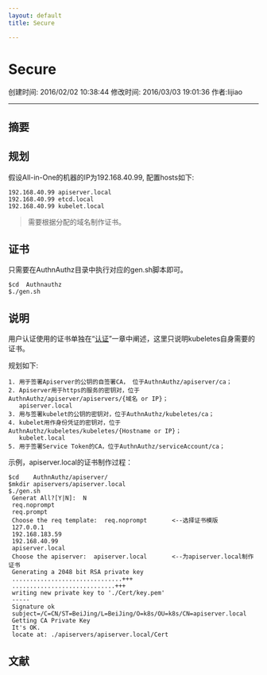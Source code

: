 ```yaml
---
layout: default
title: Secure

---
```


# Secure
创建时间: 2016/02/02 10:38:44  修改时间: 2016/03/03 19:01:36 作者:lijiao

----

## 摘要

## 规划

假设All-in-One的机器的IP为192.168.40.99, 配置hosts如下:

	192.168.40.99 apiserver.local
	192.168.40.99 etcd.local
	192.168.40.99 kubelet.local

>需要根据分配的域名制作证书。

## 证书

只需要在AuthnAuthz目录中执行对应的gen.sh脚本即可。

	$cd  Authnauthz
	$./gen.sh

## 说明

用户认证使用的证书单独在“[认证](./Authn.md)”一章中阐述，这里只说明kubeletes自身需要的证书。

规划如下:

	1. 用于签署Apiserver的公钥的自签署CA， 位于AuthnAuthz/apiserver/ca；
	2. Apiserver用于https的服务的密钥对，位于AuthnAuthz/apiserver/apiservers/{域名 or IP}；
	   apiserver.local
	3. 用与签署kubelet的公钥的密钥对，位于AuthnAuthz/kubeletes/ca；
	4. kubelet用作身份凭证的密钥对，位于AuthnAuthz/kubeletes/kubeletes/{Hostname or IP}；
	   kubelet.local
	5. 用于签署Service Token的CA，位于AuthnAuthz/serviceAccount/ca；

示例，apiserver.local的证书制作过程：

	$cd    AuthnAuthz/apiserver/
	$mkdir apiservers/apiserver.local
	$./gen.sh
	 Generat All?[Y|N]:  N
	 req.noprompt
	 req.prompt
	 Choose the req template:  req.noprompt       <--选择证书模版
	 127.0.0.1
	 192.168.183.59
	 192.168.40.99
	 apiserver.local
	 Choose the apiserver:  apiserver.local       <--为apiserver.local制作证书
	 Generating a 2048 bit RSA private key
	 ...............................+++
	 .............................+++
	 writing new private key to './Cert/key.pem'
	 -----
	 Signature ok
	 subject=/C=CN/ST=BeiJing/L=BeiJing/O=k8s/OU=k8s/CN=apiserver.local
	 Getting CA Private Key
	 It's OK.
	 locate at: ./apiservers/apiserver.local/Cert 

## 文献
